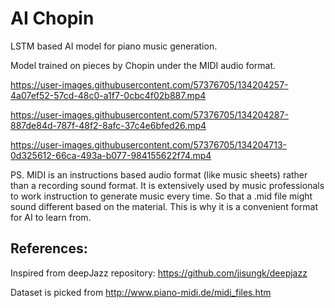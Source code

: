 # AI Chopin

LSTM based AI model for piano music generation.

Model trained on pieces by Chopin under the MIDI audio format.



https://user-images.githubusercontent.com/57376705/134204257-4a07ef52-57cd-48c0-a1f7-0cbc4f02b887.mp4


https://user-images.githubusercontent.com/57376705/134204287-887de84d-787f-48f2-8afc-37c4e6bfed26.mp4




https://user-images.githubusercontent.com/57376705/134204713-0d325612-66ca-493a-b077-984155622f74.mp4





PS. MIDI is an instructions based audio format (like music sheets) rather than a recording sound format.
It is extensively used by music professionals to work instruction to generate music every time. 
So that a .mid file might sound different based on the material. This is why it is a convenient format for AI to learn from.
 
## References:
Inspired from deepJazz repository: https://github.com/jisungk/deepjazz

Dataset is picked from http://www.piano-midi.de/midi_files.htm 

